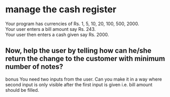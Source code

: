 <h1>manage the cash register</h1>
Your program has currencies of Rs. 1, 5, 10, 20, 100, 500, 2000. <br>
Your user enters a bill amount say Rs. 243. <br>
Your user then enters a cash given say Rs. 2000. <br>

Now, help the user by telling how can he/she return the change to the customer with minimum number of notes?
---------------------------------------------------------------------------------------------------------
bonus
You need two inputs from the user. Can you make it in a way where second input is only visible after the first input is given i.e. bill amount should be filled.